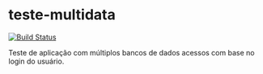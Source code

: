 # teste-multidata
[![Build Status](https://travis-ci.org/guilherfp/teste-multidata.svg?branch=master)](https://travis-ci.org/guilherfp/teste-multidata)

Teste de aplicação com múltiplos bancos de dados acessos com base no login do usuário.

